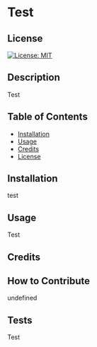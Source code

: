 # Test
## License
[![License: MIT](https://img.shields.io/badge/License-MIT-yellow.svg)](https://opensource.org/licenses/MIT)

## Description

Test

## Table of Contents

- [Installation](#installation)
- [Usage](#usage)
- [Credits](#credits)
- [License](#license)

## Installation

test

## Usage

Test

## Credits


## How to Contribute

undefined

## Tests

Test

